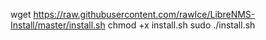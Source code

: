 wget https://raw.githubusercontent.com/rawIce/LibreNMS-Install/master/install.sh
chmod +x install.sh
sudo ./install.sh
